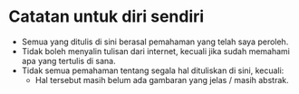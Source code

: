 # Catatan untuk diri sendiri
- Semua yang ditulis di sini berasal pemahaman yang telah saya peroleh.
- Tidak boleh menyalin tulisan dari internet, kecuali jika sudah memahami apa yang tertulis di sana.
- Tidak semua pemahaman tentang segala hal dituliskan di sini, kecuali:
  - Hal tersebut masih belum ada gambaran yang jelas / masih abstrak.

